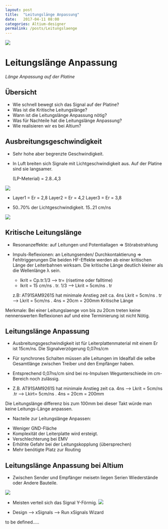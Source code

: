 ```yaml
---
layout: post
title:  "Leitungslänge Anpassung"
date:   2017-04-11 08:00
categories: Altium-designer
permalink: /posts/Leitungslaenge
---
```


![](https://hakandilek.github.io/layout-pcb.de/static/img/2017-04-10/0.Laenge_uebersicht.png) 

# Leitungslänge Anpassung 
*Länge Anpassung auf der Platine* 

## Übersicht
* Wie schnell bewegt sich das Signal auf der Platine? 
* Was ist die Kritische Leitungslänge? 
* Wann ist die Leitungslänge Anpassung nötig? 
* Was für Nachteile hat die Leitungslänge Anpassung? 
* Wie realisieren wir es bei Altium? 

## Ausbreitungsgeschwindigkeit
* Sehr hohe aber begrenzte Geschwindigkeit.
* In Luft breiten sich Signale mit Lichtgeschwindigkeit aus. Auf der Platine sind sie langsamer. 

  (LP-Meterial) = 2.8..4,3

![](https://hakandilek.github.io/layout-pcb.de/static/img/2017-04-10/1.Er_Lagen.png) 

* Layer1 = Er = 2,8
Layer2 = Er = 4,2
Layer3 = Er = 3,8

* 50..70% der Lichtgeschwindigkeit. 15..21 cm/ns

![](https://hakandilek.github.io/layout-pcb.de/static/img/2017-04-10/2.Er_Lagen.png) 


## Kritische Leitungslänge
* Resonanzeffekte: auf Leitungen und Potentiallagen ⇒ Störabstrahlung  
* Impuls-Reflexionen: an Leitungsenden/ Durchkontaktierung ⇒ Fehltriggerungen
  Die beiden HF-Effekte werden ab einer kritischen Länge der Leiterbahnen wirksam.
  Die kritische Länge deutlich kleiner als die Wellenlänge λ sein. 

  * Ikrit = Cp.tr.1/3 --> tr= (risetime oder falltime)
  * Ikrit = 15 cm/ns . tr. 1/3 --> Lkrit = 5cm/ns . tr

  z.B: AT91SAM9261S hat minimale Anstieg zeit ca. 4ns
  Lkrit = 5cm/ns . tr --> Lkrit = 5cm/ns . 4ns = 20cm = 200mm Kritische Länge

 Merkmale: Bei einer Leitungslaenge von bis zu 20cm treten keine nennenswerten Reflexionen auf und eine Terminierung ist nicht Nötig.

## Leitungslänge Anpassung
* Ausbreitungsgeschwindigkeit ist für Leiterplattenmaterial mit einem Er ist 15cm/ns. Die Signalverzögerung   0,07ns/cm

* Für synchrones Schalten müssen alle Leitungen im Idealfall die selbe Gesamtlänge zwischen Treiber und den Empfänger haben.

* Entsprechend   0,07ns/cm sind bei ns-Impulsen Wegunterschiede im cm-Bereich noch zulässig.

* Z.B. AT91SAM9261S hat minimale Anstieg zeit ca. 4ns
 --> Lkrit = 5cm/ns .tr --> Lkirt= 5cm/ns . 4ns = 20cm = 200mm
 
 Die Leitungslänge differenz bis zum 100mm bei dieser Takt würde man keine Leitungs-Länge anpassen.

* Nacteile zur Leitungslänge Anpassen:
- Weniger GND-Fläche
- Komplexität der Leiterplatte wird ersteigt.
- Verschlechterung bei EMV
- Erhöhte Gefahr bei der Leitungskopplung (übersprechen)
- Mehr benötigte Platz zur Routing

## Leitungslänge Anpassung bei Altium

* Zwischen Sender und Empfänger meisetn liegen Serien Wiederstände oder Andere Bauteile.

![](https://hakandilek.github.io/layout-pcb.de/static/img/2017-04-10/3.xSignal.png) 

* Meisten verteil sich das Signal Y-Förmig.
![](https://hakandilek.github.io/layout-pcb.de/static/img/2017-04-10/4.YForm.png)

* Design --> xSignals --> Run xSignals Wizard


to be defined.....










